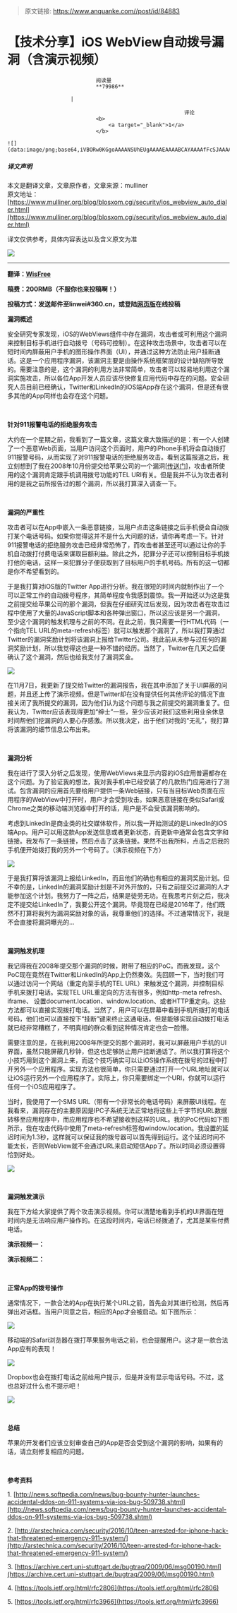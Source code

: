 > 原文链接: https://www.anquanke.com//post/id/84883 


# 【技术分享】iOS WebView自动拨号漏洞（含演示视频）


                                阅读量   
                                **79986**
                            
                        |
                        
                                                            评论
                                <b>
                                    <a target="_blank">1</a>
                                </b>
                                                                                                                                    ![](data:image/png;base64,iVBORw0KGgoAAAANSUhEUgAAAAEAAAABCAYAAAAfFcSJAAAAAXNSR0IArs4c6QAAAARnQU1BAACxjwv8YQUAAAAJcEhZcwAADsQAAA7EAZUrDhsAAAANSURBVBhXYzh8+PB/AAffA0nNPuCLAAAAAElFTkSuQmCC)
                                                                                            



##### 译文声明

本文是翻译文章，文章原作者，文章来源：mulliner
                                <br>原文地址：[https://www.mulliner.org/blog/blosxom.cgi/security/ios_webview_auto_dialer.html](https://www.mulliner.org/blog/blosxom.cgi/security/ios_webview_auto_dialer.html)

译文仅供参考，具体内容表达以及含义原文为准

[![](https://p4.ssl.qhimg.com/t0123d48d1758cdcac6.png)](https://p4.ssl.qhimg.com/t0123d48d1758cdcac6.png)

****

**翻译：**[**WisFree**](http://bobao.360.cn/member/contribute?uid=2606963099)

**稿费：200RMB（不服你也来投稿啊！）**

**投稿方式：发送邮件至linwei#360.cn，或登陆**[**网页版**](http://bobao.360.cn/contribute/index)**在线投稿**



**漏洞概述**

安全研究专家发现，iOS的WebViews组件中存在漏洞，攻击者或可利用这个漏洞来控制目标手机进行自动拨号（号码可控制）。在这种攻击场景中，攻击者可以在短时间内屏蔽用户手机的图形操作界面（UI），并通过这种方法防止用户挂断通话。这是一个应用程序漏洞，该漏洞主要是由操作系统框架层的设计缺陷所导致的。需要注意的是，这个漏洞的利用方法非常简单，攻击者可以轻易地利用这个漏洞实施攻击，所以各位App开发人员应该尽快修复应用代码中存在的问题。安全研究人员目前已经确认，Twitter和LinkedIn的iOS端App存在这个漏洞，但是还有很多其他的App同样也会存在这个问题。

<br>

**针对911报警电话的拒绝服务攻击**

大约在一个星期之前，我看到了一篇文章，这篇文章大致描述的是：有一个人创建了一个恶意Web页面，当用户访问这个页面时，用户的iPhone手机将会自动拨打911报警号码，从而实现了对911报警电话的拒绝服务攻击。看到这篇报道之后，我立刻想到了我在2008年10月份提交给苹果公司的一个漏洞[[传送门](https://archive.cert.uni-stuttgart.de/bugtraq/2009/06/msg00190.html)]，攻击者所使用的这个漏洞肯定跟手机调用拨号功能的TEL URI有关。但是我并不认为攻击者利用的是我之前所报告过的那个漏洞，所以我打算深入调查一下。

<br>

**漏洞的严重性**

攻击者可以在App中嵌入一条恶意链接，当用户点击这条链接之后手机便会自动拨打某个电话号码。如果你觉得这并不是什么大问题的话，请你再考虑一下。针对911报警电话的拒绝服务攻击已经非常恐怖了，而攻击者甚至还可以通过让你的手机自动拨打付费电话来谋取巨额利益。除此之外，犯罪分子还可以控制目标手机拨打他的电话，这样一来犯罪分子便获取到了目标用户的手机号码。所有的这一切都是你不希望看到的。

于是我打算对iOS版的Twitter App进行分析。我在很短的时间内就制作出了一个可以正常工作的自动拨号程序，其简单程度令我感到震惊。我一开始还以为这是我之前提交给苹果公司的那个漏洞，但我在仔细研究过后发现，因为攻击者在攻击过程中使用了大量的JavaScript脚本和各种弹出窗口，所以这应该是另一个漏洞，至少这个漏洞的触发机理与之前的不同。在此之前，我只需要一行HTML代码（一个指向TEL URL的meta-refresh标签）就可以触发那个漏洞了，所以我打算通过Twitter的漏洞奖励计划将该漏洞上报给Twitter公司。我此前从未参与过任何的漏洞奖励计划，所以我觉得这也是一种不错的经历。当然了，Twitter在几天之后便确认了这个漏洞，然后也给我支付了漏洞奖金。

[![](https://p1.ssl.qhimg.com/t01d6fe2603a11a13bf.png)](https://p1.ssl.qhimg.com/t01d6fe2603a11a13bf.png)

在11月7日，我更新了提交给Twitter的漏洞报告，我在其中添加了关于UI屏蔽的问题，并且还上传了演示视频。但是Twitter却在没有提供任何其他评论的情况下直接关闭了我所提交的漏洞，因为他们认为这个问题与我之前提交的漏洞重复了。但我认为，Twitter应该表现得更加“绅士”一些，至少应该对我们这些利用业余休息时间帮他们挖漏洞的人要心存感激。所以我决定，出于他们对我的“无礼”，我打算将该漏洞的细节信息公布出来。

<br>

**漏洞分析**

我在进行了深入分析之后发现，使用WebViews来显示内容的iOS应用普遍都存在这个问题。为了验证我的想法，我对我手机中已经安装了的几款热门应用进行了测试。包含漏洞的应用首先要给用户提供一条Web链接，只有当目标Web页面在应用程序的WebView中打开时，用户才会受到攻击。如果恶意链接在类似Safari或Chrome之类的移动端浏览器中打开的话，用户是不会受该漏洞影响的。

考虑到LinkedIn是商业类的社交媒体软件，所以我一开始测试的是LinkedIn的iOS端App。用户可以用这款App发送信息或者更新状态，而更新中通常会包含文字和链接。我发布了一条链接，然后点击了这条链接。果然不出我所料，点击之后我的手机便开始拨打我的另外一个号码了。（演示视频在下方）

[![](https://p4.ssl.qhimg.com/t019170d7c854d0e8d8.png)](https://p4.ssl.qhimg.com/t019170d7c854d0e8d8.png)

于是我打算将该漏洞上报给LinkedIn，而且他们的确也有相应的漏洞奖励计划。但不幸的是，LinkedIn的漏洞奖励计划是不对外开放的，只有之前提交过漏洞的人才能参加这个计划。我努力了一阵之后，结果是徒劳无功。在我思考片刻之后，我决定不提交给LinkedIn了，我要公开这个漏洞。毕竟现在已经是2016年了，他们既然不打算将我列为漏洞奖励对象的话，我尊重他们的选择。不过通常情况下，我是不会直接将漏洞曝光的…

<br>

**漏洞触发机理**

我记得我在2008年提交那个漏洞的时候，附带了相应的PoC。而我发现，这个PoC现在竟然在Twitter和LinkedIn的App上仍然奏效。先回顾一下，当时我们可以通过访问一个网站（重定向至手机的TEL URL）来触发这个漏洞，并控制目标手机来拨打电话。实现TEL URL重定向的方法有很多，例如http-meta refresh、iframe、 设置document.location、window.location、或者HTTP重定向。这些方法都可以直接实现拨打电话。当然了，用户可以在屏幕中看到手机所拨打的电话号码，他们也可以直接按下“挂断”键来终止这通电话。但是能够实现自动拨打电话就已经非常糟糕了，不明真相的群众看到这种情况肯定也会一脸懵。

需要注意的是，在我利用2008年所提交的那个漏洞时，我可以屏蔽用户手机的UI界面，虽然只能屏蔽几秒钟，但这也足够防止用户挂断通话了。所以我打算将这个小技巧用到这个漏洞上来，而这个技巧确实可以让iOS操作系统在拨号的过程中打开另外一个应用程序。实现方法也很简单，你只需要通过打开一个URL地址就可以让iOS运行另外一个应用程序了。实际上，你只需要绑定一个URI，你就可以运行任何一个iOS应用程序了。

当时，我使用了一个SMS URL（带有一个非常长的电话号码）来屏蔽UI线程。在我看来，漏洞存在的主要原因是IPC子系统无法正常地将这些上千字节的URL数据转移至应用程序中，而应用程序也不希望接收到这样的URL。我的PoC代码如下图所示，我在攻击代码中使用了meta-refresh标签和window.location。我设置的延迟时间为1.3秒，这样就可以保证我的拨号器可以首先得到运行。这个延迟时间不能太长，否则WebView就不会通过URL来启动短信App了。所以时间必须设置得恰到好处。

[![](https://p4.ssl.qhimg.com/t01de465e8cf8f26f77.png)](https://p4.ssl.qhimg.com/t01de465e8cf8f26f77.png)

<br>

**漏洞触发演示**

我在下方给大家提供了两个攻击演示视频。你可以清楚地看到手机的UI界面在短时间内是无法响应用户操作的。在这段时间内，电话已经拨通了，尤其是某些付费电话。

**演示视频一：**



**演示视频二：**



<br>

**正常App的拨号操作**

通常情况下，一款合法的App在执行某个URL之前，首先会对其进行检测，然后再弹出对话框。当用户同意之后，相应的App才会被启动。如下图所示：

[![](https://p1.ssl.qhimg.com/t019b67ea0dd6cb10a1.png)](https://p1.ssl.qhimg.com/t019b67ea0dd6cb10a1.png)

移动端的Safari浏览器在拨打苹果服务电话之前，也会提醒用户。这才是一款合法App应有的表现！

[![](https://p3.ssl.qhimg.com/t013d7528087e7a4e59.png)](https://p3.ssl.qhimg.com/t013d7528087e7a4e59.png)

Dropbox也会在拨打电话之前给用户提示，但是并没有显示电话号码。不过，这也总好过什么也不提示吧！

[![](https://p3.ssl.qhimg.com/t019b268cf61aaffed6.png)](https://p3.ssl.qhimg.com/t019b268cf61aaffed6.png)

<br>

**总结**

苹果的开发者们应该立刻审查自己的App是否会受到这个漏洞的影响，如果有的话，请立刻修复相应的问题。

<br>

**参考资料**

1. [http://news.softpedia.com/news/bug-bounty-hunter-launches-accidental-ddos-on-911-systems-via-ios-bug-509738.shtml](http://news.softpedia.com/news/bug-bounty-hunter-launches-accidental-ddos-on-911-systems-via-ios-bug-509738.shtml)

2. [http://arstechnica.com/security/2016/10/teen-arrested-for-iphone-hack-that-threatened-emergency-911-system/](http://arstechnica.com/security/2016/10/teen-arrested-for-iphone-hack-that-threatened-emergency-911-system/)

3. [https://archive.cert.uni-stuttgart.de/bugtraq/2009/06/msg00190.html](https://archive.cert.uni-stuttgart.de/bugtraq/2009/06/msg00190.html)

4. [https://tools.ietf.org/html/rfc2806](https://tools.ietf.org/html/rfc2806)

5. [https://tools.ietf.org/html/rfc3966](https://tools.ietf.org/html/rfc3966)
